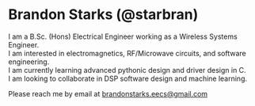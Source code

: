
# Brandon Starks (@starbran)

I am a B.Sc. (Hons) Electrical Engineer working as a Wireless Systems Engineer.
<br>
I am interested in electromagnetics, RF/Microwave circuits, and software engineering.
<br>
I am currently learning advanced pythonic design and driver design in C.
<br>
I am looking to collaborate in DSP software design and machine learning.

Please reach me by email at <brandonstarks.eecs@gmail.com>

<!---
starbran/starbran is a ✨ special ✨ repository because its `README.md` (this file) appears on your GitHub profile.
You can click the Preview link to take a look at your changes.
--->


